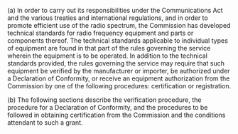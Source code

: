 (a) In order to carry out its responsibilities under the Communications Act and the various treaties and international regulations, and in order to promote efficient use of the radio spectrum, the Commission has developed technical standards for radio frequency equipment and parts or components thereof. The technical standards applicable to individual types of equipment are found in that part of the rules governing the service wherein the equipment is to be operated. In addition to the technical standards provided, the rules governing the service may require that such equipment be verified by the manufacturer or importer, be authorized under a Declaration of Conformity, or receive an equipment authorization from the Commission by one of the following procedures: certification or registration.

(b) The following sections describe the verification procedure, the procedure for a Declaration of Conformity, and the procedures to be followed in obtaining certification from the Commission and the conditions attendant to such a grant.

